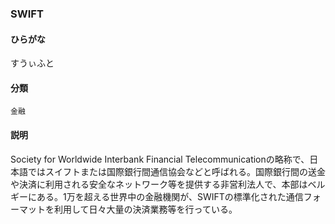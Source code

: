 <div style="display:none;">

## [あ行](securities-terms?id=あ行)
## [か行](securities-terms?id=か行)
## [さ行](securities-terms?id=さ行)
## [た行](securities-terms?id=た行)
## [な行](securities-terms?id=な行)
## [は行](securities-terms?id=は行)
## [ま行](securities-terms?id=ま行)
## [や行](securities-terms?id=や行)
## [ら行](securities-terms?id=ら行)
## [わ行](securities-terms?id=わ行)
## [英数字・記号](securities-terms?id=英数字・記号)

</div>

### SWIFT

#### ひらがな

すうぃふと

#### 分類

`金融`

#### 説明

Society for Worldwide Interbank Financial Telecommunicationの略称で、日本語ではスイフトまたは国際銀行間通信協会などと呼ばれる。国際銀行間の送金や決済に利用される安全なネットワーク等を提供する非営利法人で、本部はベルギーにある。1万を超える世界中の金融機関が、SWIFTの標準化された通信フォーマットを利用して日々大量の決済業務等を行っている。

